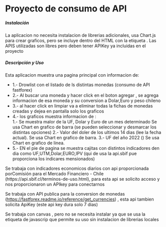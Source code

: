 
<h1>Proyecto de consumo de API</h1>

  <h5>Instalación</h5>
  La aplicacion no necesita instalacion de librerias adicionales, usa Chart.js para crear graficos, pero se incluye dentro del HTML con la etiqueta <script></script>. Las APIS utilizadas son libres pero deben tener APIKey ya incluidas en el proyecto
 
  <h5>Descripción y Uso</h5>
  Esta aplicacion muestra una pagina principal con informacion de:
  <ul>
    <li>1.- Drowlist con el listado de ls distintas monedas (consumo de API fastforex)</li>
    <li>2.- Al buscar una moneda y hacer click en el boton agregar , se agrega informacion de esa moneda y su conversion a Dolar,Euro y peso chileno </li>
    <li>3.- al hacer click en limpiar va a eliminar todas la fichas de monedas creadas y dejea en pantalla solo los graficos</li>
    <li>4.- los graficos muestra informacion de : </li>
        1.- Se muestra malor de la UF, Dolar y Euro de un mes determinado Se usa Chart en grafico de barra (se pueden seleccionar y desmarcar los distintas opciones)
        2.- Valor del doler de los ultimos 14 dias (lee la fecha actual). Se usa Chart en grafico de barra.
        3.- UF del año 2022 () Se usa Chart en grafico de linea.
    <li>5.- EN el pie de pagina se muestra cajitas con distintos indicadores den dia como UF,UTM,Dolar,EURO,IPV (qui de usa la api.sbif pue proporciona los indicares mensionados)</li>
 </ul>
Se trabaja con indicadores economicos diarios con api proporcionada porComisión para el Mercado Financiero - Chile (https://api.sbif.cl/terminos-de-uso.html), para esta api se solicito acceso y nos proporcionaron un APIkey para conectarnos

Se trabaja con API publica para la conversion de monedas (https://fastforex.readme.io/reference/get_currencies) , esta api tambien solicita ApiKey (este api key dura solo 7 dias)

Se trabaja con canvas , pero no se necesita instalar ya que  se usa la etiqueta  de javascrip que permite su uso sin instalacion de librerias locales 
    <script src="https://cdn.jsdelivr.net/npm/chart.js"></




